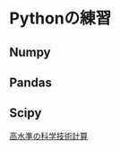 # Pythonの練習 #

## Numpy ##

## Pandas ##

## Scipy ##

[高水準の科学技術計算](http://www.turbare.net/transl/scipy-lecture-notes/intro/scipy.html)